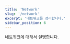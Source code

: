 ```yaml
---
title: 'Network'
slug: '/network'
excerpt: '네트워크를 정리합니다.'
sidebar_position: 6
---
```


네트워크에 대해서 설명합니다.